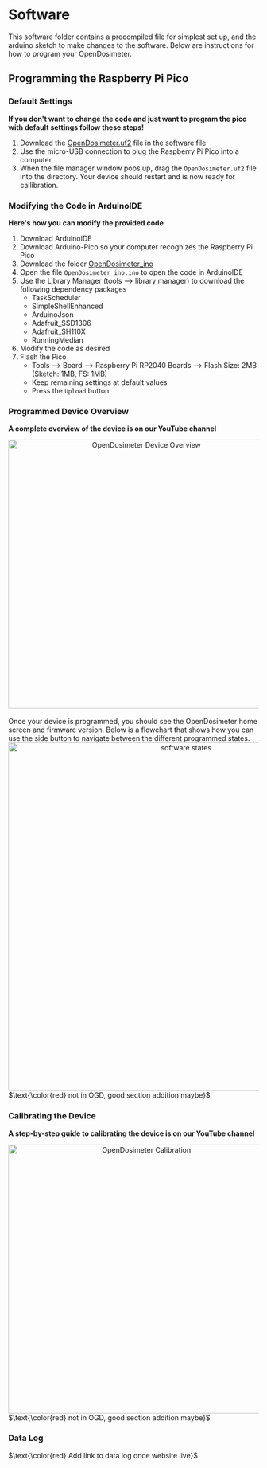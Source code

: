 # Software 
This software folder contains a precompiled file for simplest set up, and the arduino sketch to make changes to the software. Below are instructions for how to program your OpenDosimeter. 

## Programming the Raspberry Pi Pico
### Default Settings
**If you don't want to change the code and just want to program the pico with default settings follow these steps!**
1. Download the [OpenDosimeter.uf2](https://github.com/OpenDosimeter/OpenDosimeter/blob/main/software/OpenDosimeter.uf2) file in the software file
2. Use the micro-USB connection to plug the Raspberry Pi Pico into a computer
3. When the file manager window pops up, drag the ``OpenDosimeter.uf2`` file into the directory. Your device should restart and is now ready for callibration.

### Modifying the Code in ArduinoIDE
**Here's how you can modify the provided code**
1. Download ArduinoIDE
2. Download Arduino-Pico so your computer recognizes the Raspberry Pi Pico
3. Download the folder [OpenDosimeter_ino](https://github.com/OpenDosimeter/OpenDosimeter/tree/main/software/OpenDosimeter_ino)
4. Open the file ``OpenDosimeter_ino.ino`` to open the code in ArduinoIDE
5. Use the Library Manager (tools --> library manager) to download the following dependency packages
    - TaskScheduler
    - SimpleShellEnhanced
    - ArduinoJson
    - Adafruit_SSD1306
    - Adafruit_SH110X
    - RunningMedian
6. Modify the code as desired
7. Flash the Pico
    - Tools --> Board --> Raspberry Pi RP2040 Boards --> Flash Size: 2MB (Sketch: 1MB, FS: 1MB)
    - Keep remaining settings at default values
    - Press the ``Upload`` button

### Programmed Device Overview
**A complete overview of the device is on our YouTube channel**

<div align="center">
<a href="https://www.youtube.com/watch?v=nXH3Gc72z8Y" target="_blank">
    <img  src="https://github.com/user-attachments/assets/b8d9e2cf-32de-4e3b-ae07-3a61a8f6a33e" alt="OpenDosimeter Device Overview" width="540" target="_blank" style="border:none;">
</a>
</div>
</br>
Once your device is programmed, you should see the OpenDosimeter home screen and firmware version. Below is a flowchart that shows how you can use the side button to navigate between the different programmed states. 
<div align="center">
<img width="700" alt="software states" src="https://github.com/user-attachments/assets/c6200f90-329b-47db-9c23-d41645b06a1c">
</div>
$\text{\color{red} not in OGD, good section addition maybe}$

### Calibrating the Device
**A step-by-step guide to calibrating the device is on our YouTube channel**

<div align="center">
<a href="https://www.youtube.com/watch?v=btqXVTFHygs" target="_blank">
    <img  src="https://github.com/user-attachments/assets/e5be1f51-4546-4f0d-8dd3-b335cabdabfa" alt="OpenDosimeter Calibration" width="540" target="_blank" style="border:none; ">
</a>
</div>
$\text{\color{red} not in OGD, good section addition maybe}$

### Data Log
$\text{\color{red} Add link to data log once website live}$








